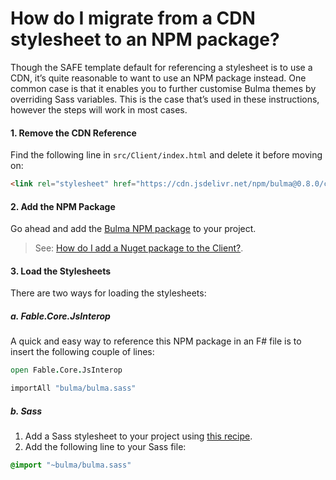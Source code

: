 # How do I migrate from a CDN stylesheet to an NPM package?
Though the SAFE template default for referencing a stylesheet is to use a CDN, it’s quite reasonable to want to use an NPM package instead. One common case is that it enables you to further customise Bulma themes by overriding Sass variables. This is the case that’s used in these instructions, however the steps will work in most cases.

#### 1. Remove the CDN Reference
Find the following line in `src/Client/index.html` and delete it before moving on:
```html
<link rel="stylesheet" href="https://cdn.jsdelivr.net/npm/bulma@0.8.0/css/bulma.min.css">
```

#### 2. Add the NPM Package
Go ahead and add the [Bulma NPM package](https://www.npmjs.com/package/bulma) to your project.
> See: [How do I add a Nuget package to the Client?](../../package-management/add-nuget-package-to-client).

#### 3. Load the Stylesheets
There are two ways for loading the stylesheets:
##### a. Fable.Core.JsInterop
A quick and easy way to reference this NPM package in an F# file is to insert the following couple of lines:
```fsharp
open Fable.Core.JsInterop

importAll "bulma/bulma.sass"
```
##### b. Sass
1. Add a Sass stylesheet to your project using [this recipe](../add-style).
2. Add the following line to your Sass file:
```sass
@import "~bulma/bulma.sass"
```
